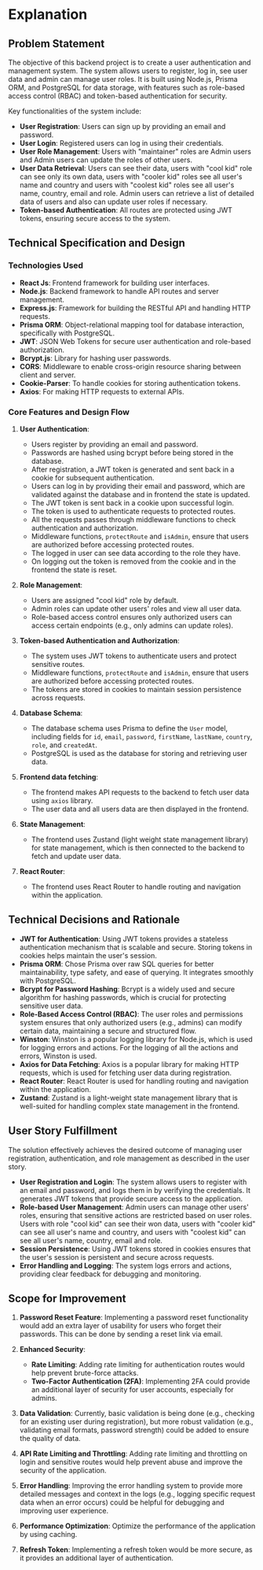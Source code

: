 # Explanation

## Problem Statement

The objective of this backend project is to create a user authentication and management system. The system allows users to register, log in, see user data and admin can manage user roles. It is built using Node.js, Prisma ORM, and PostgreSQL for data storage, with features such as role-based access control (RBAC) and token-based authentication for security.

Key functionalities of the system include:

- **User Registration**: Users can sign up by providing an email and password.
- **User Login**: Registered users can log in using their credentials.
- **User Role Management**: Users with "maintainer" roles are Admin users and Admin users can update the roles of other users.
- **User Data Retrieval**: Users can see their data, users with "cool kid" role can see only its own data, users with "cooler kid" roles see all user's name and country and users with "coolest kid" roles see all user's name, country, email and role. Admin users can retrieve a list of detailed data of users and also can update user roles if necessary.
- **Token-based Authentication**: All routes are protected using JWT tokens, ensuring secure access to the system.

## Technical Specification and Design

### Technologies Used

- **React Js**: Frontend framework for building user interfaces.
- **Node.js**: Backend framework to handle API routes and server management.
- **Express.js**: Framework for building the RESTful API and handling HTTP requests.
- **Prisma ORM**: Object-relational mapping tool for database interaction, specifically with PostgreSQL.
- **JWT**: JSON Web Tokens for secure user authentication and role-based authorization.
- **Bcrypt.js**: Library for hashing user passwords.
- **CORS**: Middleware to enable cross-origin resource sharing between client and server.
- **Cookie-Parser**: To handle cookies for storing authentication tokens.
- **Axios**: For making HTTP requests to external APIs.

### Core Features and Design Flow

1. **User Authentication**:

   - Users register by providing an email and password.
   - Passwords are hashed using bcrypt before being stored in the database.
   - After registration, a JWT token is generated and sent back in a cookie for subsequent authentication.
   - Users can log in by providing their email and password, which are validated against the database and in frontend the state is updated.
   - The JWT token is sent back in a cookie upon successful login.
   - The token is used to authenticate requests to protected routes.
   - All the requests passes through middleware functions to check authentication and authorization.
   - Middleware functions, `protectRoute` and `isAdmin`, ensure that users are authorized before accessing protected routes.
   - The logged in user can see data according to the role they have.
   - On logging out the token is removed from the cookie and in the frontend the state is reset.

2. **Role Management**:

   - Users are assigned "cool kid" role by default.
   - Admin roles can update other users' roles and view all user data.
   - Role-based access control ensures only authorized users can access certain endpoints (e.g., only admins can update roles).

3. **Token-based Authentication and Authorization**:

   - The system uses JWT tokens to authenticate users and protect sensitive routes.
   - Middleware functions, `protectRoute` and `isAdmin`, ensure that users are authorized before accessing protected routes.
   - The tokens are stored in cookies to maintain session persistence across requests.

4. **Database Schema**:

   - The database schema uses Prisma to define the `User` model, including fields for `id`, `email`, `password`, `firstName`, `lastName`, `country`, `role`, and `createdAt`.
   - PostgreSQL is used as the database for storing and retrieving user data.

5. **Frontend data fetching**:

   - The frontend makes API requests to the backend to fetch user data using `axios` library.
   - The user data and all users data are then displayed in the frontend.

6. **State Management**:

   - The frontend uses Zustand (light weight state management library) for state management, which is then connected to the backend to fetch and update user data.

7. **React Router**:
   - The frontend uses React Router to handle routing and navigation within the application.

## Technical Decisions and Rationale

- **JWT for Authentication**: Using JWT tokens provides a stateless authentication mechanism that is scalable and secure. Storing tokens in cookies helps maintain the user's session.
- **Prisma ORM**: Chose Prisma over raw SQL queries for better maintainability, type safety, and ease of querying. It integrates smoothly with PostgreSQL.
- **Bcrypt for Password Hashing**: Bcrypt is a widely used and secure algorithm for hashing passwords, which is crucial for protecting sensitive user data.
- **Role-Based Access Control (RBAC)**: The user roles and permissions system ensures that only authorized users (e.g., admins) can modify certain data, maintaining a secure and structured flow.
- **Winston**: Winston is a popular logging library for Node.js, which is used for logging errors and actions. For the logging of all the actions and errors, Winston is used.
- **Axios for Data Fetching**: Axios is a popular library for making HTTP requests, which is used for fetching user data during registration.
- **React Router**: React Router is used for handling routing and navigation within the application.
- **Zustand**: Zustand is a light-weight state management library that is well-suited for handling complex state management in the frontend.

## User Story Fulfillment

The solution effectively achieves the desired outcome of managing user registration, authentication, and role management as described in the user story.

- **User Registration and Login**: The system allows users to register with an email and password, and logs them in by verifying the credentials. It generates JWT tokens that provide secure access to the application.
- **Role-based User Management**: Admin users can manage other users' roles, ensuring that sensitive actions are restricted based on user roles. Users with role "cool kid" can see their won data, users with "cooler kid" can see all user's name and country, and users with "coolest kid" can see all user's name, country, email and role.
- **Session Persistence**: Using JWT tokens stored in cookies ensures that the user's session is persistent and secure across requests.
- **Error Handling and Logging**: The system logs errors and actions, providing clear feedback for debugging and monitoring.

## Scope for Improvement

1. **Password Reset Feature**: Implementing a password reset functionality would add an extra layer of usability for users who forget their passwords. This can be done by sending a reset link via email.

2. **Enhanced Security**:

   - **Rate Limiting**: Adding rate limiting for authentication routes would help prevent brute-force attacks.
   - **Two-Factor Authentication (2FA)**: Implementing 2FA could provide an additional layer of security for user accounts, especially for admins.

3. **Data Validation**: Currently, basic validation is being done (e.g., checking for an existing user during registration), but more robust validation (e.g., validating email formats, password strength) could be added to ensure the quality of data.

4. **API Rate Limiting and Throttling**: Adding rate limiting and throttling on login and sensitive routes would help prevent abuse and improve the security of the application.

5. **Error Handling**: Improving the error handling system to provide more detailed messages and context in the logs (e.g., logging specific request data when an error occurs) could be helpful for debugging and improving user experience.

6. **Performance Optimization**: Optimize the performance of the application by using caching.

7. **Refresh Token**: Implementing a refresh token would be more secure, as it provides an additional layer of authentication.
